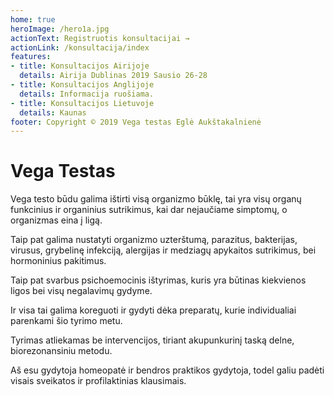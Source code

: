 ```yaml
---
home: true
heroImage: /hero1a.jpg
actionText: Registruotis konsultacijai →
actionLink: /konsultacija/index
features:
- title: Konsultacijos Airijoje
  details: Airija Dublinas 2019 Sausio 26-28
- title: Konsultacijos Anglijoje
  details: Informacija ruošiama.
- title: Konsultacijos Lietuvoje
  details: Kaunas
footer: Copyright © 2019 Vega testas Eglė Aukštakalnienė
---
```

# Vega Testas

Vega testo būdu galima ištirti visą organizmo būklę, tai yra visų organų funkcinius ir organinius sutrikimus, kai dar nejaučiame simptomų, o organizmas eina į ligą.

Taip pat galima nustatyti organizmo uzterštumą, parazitus, bakterijas, virusus, grybelinę infekciją, alergijas  ir medziagų apykaitos  sutrikimus, bei hormoninius pakitimus.

Taip pat svarbus psichoemocinis ištyrimas, kuris yra būtinas kiekvienos ligos bei visų negalavimų gydyme.

Ir visa tai galima koreguoti ir gydyti dėka preparatų, kurie individualiai parenkami šio tyrimo metu.

Tyrimas atliekamas be intervencijos, tiriant akupunkurinį taską delne, biorezonansiniu metodu.

Aš esu gydytoja homeopatė ir bendros praktikos gydytoja, todel galiu padėti visais sveikatos ir  profilaktinias klausimais.

